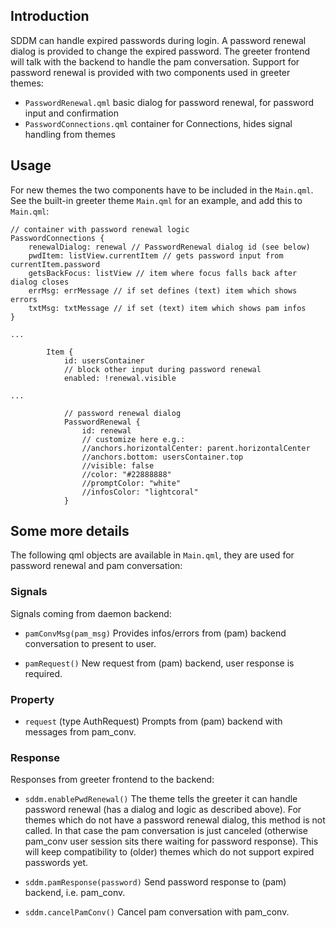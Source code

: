 ## Introduction

SDDM can handle expired passwords during login.
A password renewal dialog is provided to change the expired password.
The greeter frontend will talk with the backend to handle the pam conversation.
Support for password renewal is provided with two components used in greeter themes:

* ``PasswordRenewal.qml`` basic dialog for password renewal, for password input and confirmation
* ``PasswordConnections.qml`` container for Connections, hides signal handling from themes

## Usage

For new themes the two components have to be included in the ``Main.qml``.
See the built-in greeter theme ``Main.qml`` for an example,
and add this to  ``Main.qml``:

```
// container with password renewal logic
PasswordConnections {
    renewalDialog: renewal // PasswordRenewal dialog id (see below)
    pwdItem: listView.currentItem // gets password input from currentItem.password
    getsBackFocus: listView // item where focus falls back after dialog closes
    errMsg: errMessage // if set defines (text) item which shows errors
    txtMsg: txtMessage // if set (text) item which shows pam infos
}

...

        Item {
            id: usersContainer
            // block other input during password renewal
            enabled: !renewal.visible

...

            // password renewal dialog
            PasswordRenewal {
                id: renewal
                // customize here e.g.:
                //anchors.horizontalCenter: parent.horizontalCenter
                //anchors.bottom: usersContainer.top
                //visible: false
                //color: "#22888888"
                //promptColor: "white"
                //infosColor: "lightcoral"
            }
```

## Some more details

The following qml objects are available in ``Main.qml``,
they are used for password renewal and pam conversation:

### Signals

Signals coming from daemon backend:

* ``pamConvMsg(pam_msg)``
Provides infos/errors from (pam) backend conversation to present to user.

* ``pamRequest()``
New request from (pam) backend, user response is required.

### Property

* ``request`` (type AuthRequest)
Prompts from (pam) backend with messages from pam_conv.

### Response

Responses from greeter frontend to the backend:

* ``sddm.enablePwdRenewal()``
The theme tells the greeter it can handle password renewal (has a dialog and logic as described above).
For themes which do not have a password renewal dialog, this method is not called.
In that case the pam conversation is just canceled (otherwise pam_conv user session sits there waiting for password response).
This will keep compatibility to (older) themes which do not support expired passwords yet.

* ``sddm.pamResponse(password)``
Send password response to (pam) backend, i.e. pam_conv.

* ``sddm.cancelPamConv()``
Cancel pam conversation with pam_conv.
